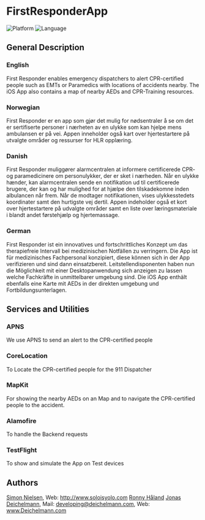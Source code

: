 # FirstResponderApp
![Platform](https://img.shields.io/badge/platform-iOS-blue.svg) ![Language](https://img.shields.io/badge/language-Swift-brightgreen.svg)
## General Description
### English
First Responder enables emergency dispatchers to alert CPR-certified people such as EMTs or Paramedics with locations of accidents nearby. The iOS App also contains a map of nearby AEDs and CPR-Training resources.
### Norwegian
First Responder er en app som gjør det mulig for nødsentraler å se om det 
er sertifiserte personer i nærheten av en ulykke som kan hjelpe mens ambulansen er på vei. 
Appen inneholder også kart over hjertestartere på utvalgte områder og ressurser for HLR opplæring.
### Danish
First Responder muliggører alarmcentralen at informere certificerede CPR- og paramedicinere om personulykker, der er sket i nærheden. Når en ulykke hænder, kan alarmcentralen sende en notifikation ud til certificerede brugere, der kan og har mulighed for at hjælpe den tilskadekomne inden albulancen når frem. Når de modtager notifikationen, vises ulykkesstedets koordinater samt den hurtigste vej dertil. Appen indeholder også et kort over hjertestartere på udvalgte områder samt en liste over læringsmateriale i blandt andet førstehjælp og hjertemassage.
### German
First Responder ist ein innovatives und fortschrittliches Konzept um das therapiefreie Intervall bei medizinischen Notfällen zu verringern.
Die App ist für medizinisches Fachpersonal konzipiert, diese können sich in der App verifizieren und sind dann einsatzbereit.
Leitstellendisponenten haben nun die Möglichkeit mit einer Desktopanwendung sich anzeigen zu lassen welche Fachkräfte in unmittelbarer umgebung sind.
Die iOS App enthält ebenfalls eine Karte mit AEDs in der direkten umgebung und Fortbildungsunterlagen.
## Services and Utilities
### APNS
We use APNS to send an alert to the CPR-certified people
### CoreLocation
To Locate the CPR-certified people for the 911 Dispatcher
### MapKit
For showing the nearby AEDs on an Map and to navigate the CPR-certified people to the accident.
### Alamofire
To handle the Backend requests
### TestFlight
To show and simulate the App on Test devices

## Authors
[Simon Nielsen](https://github.com/simonmartinnielsen), Web: http://www.soloisyolo.com
[Ronny Håland](https://github.com/RonHaland)
[Jonas Deichelmann](https://github.com/JonasDeichelmann), Mail: developing@deichelmann.com, Web: www.Deichelmann.com

